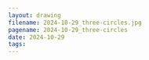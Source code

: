 ```yaml
---
layout: drawing
filename: 2024-10-29_three-circles.jpg
pagename: 2024-10-29_three-circles
date: 2024-10-29
tags:
---
```

